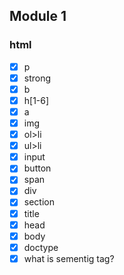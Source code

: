 ## Module 1

### html
   

- [x] p
- [x] strong
- [x] b
- [x] h[1-6]
- [x] a
- [x] img
- [x] ol>li
- [x] ul>li
- [x] input
- [x] button
- [x] span
- [x] div
- [x] section
- [x] title
- [x] head
- [x] body
- [x] doctype
- [x] what is sementig tag?